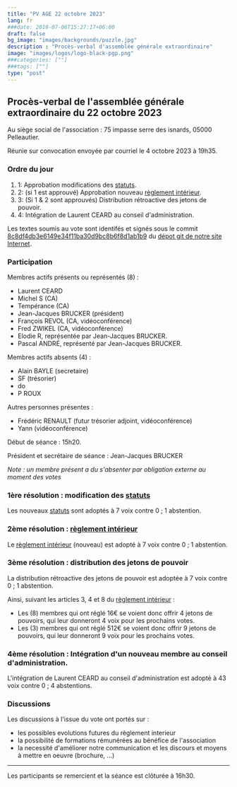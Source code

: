 ```yaml
---
title: "PV AGE 22 octobre 2023"
lang: fr
###date: 2019-07-06T15:27:17+06:00
draft: false
bg_image: "images/backgrounds/puzzle.jpg"
description : "Procès-verbal d'assemblée générale extraordinaire"
image: "images/logos/logo-black-pgp.png"
###categories: [""]
###tags: [""]
type: "post"
---
```


## Procès-verbal de l'assemblée générale extraordinaire du 22 octobre 2023

Au siège social de l'association : 75 impasse serre des isnards, 05000 Pelleautier.

Réunie sur convocation envoyée par courriel le 4 octobre 2023 à 19h35.

### Ordre du jour

1. 1: Approbation modifications des [statuts](../../about/status/).
2. 2: (si 1 est approuvé) Approbation nouveau [règlement intérieur](../../about/rules-of-procedures/).
3. 3: (Si 1 & 2 sont approuvés) Distribution rétroactive des jetons de pouvoir.
4. 4: Intégration de Laurent CEARD au conseil d'administration.

Les textes soumis au vote sont identifés et signés sous le commit [8c8df4db3e6149e34f11ba30d9bc8b6f8d1ab1b9](https://github.com/foopgp/foopgp-hugowebsite/commit/8c8df4db3e6149e34f11ba30d9bc8b6f8d1ab1b9) du [dépot git de notre site Internet](https://github.com/foopgp/foopgp-hugowebsite/).


### Participation

Membres actifs présents ou représentés (8) :
* Laurent CEARD
* Michel S (CA)
* Tempérance (CA)
* Jean-Jacques BRUCKER (président)
* François REVOL (CA, vidéoconférence)
* Fred ZWIKEL (CA, vidéoconférence)
* Elodie R, représentée par Jean-Jacques BRUCKER.
* Pascal ANDRÉ, représenté par Jean-Jacques BRUCKER.

Membres actifs absents (4) :
* Alain BAYLE (secretaire)
* SF (trésorier)
* do
* P ROUX

Autres personnes présentes :
* Frédéric RENAULT (futur trésorier adjoint, vidéoconférence)
* Yann (vidéoconférence)

Début de séance : 15h20.

Président et secrétaire de séance : Jean-Jacques BRUCKER

*Note : un membre présent a du s'absenter par obligation externe au moment des votes*

### 1ère résolution : modification des [statuts](../../about/status/)

Les nouveaux [statuts](../../about/status/) sont adoptés à 7 voix contre 0 ; 1 abstention.

### 2ème résolution : [règlement intérieur](../../about/rules-of-procedures/)

Le [règlement intérieur](../../about/rules-of-procedures/) (nouveau) est adopté à 7 voix contre 0 ; 1 abstention.

### 3ème résolution : distribution des jetons de pouvoir

La distribution rétroactive des jetons de pouvoir est adoptée à 7 voix contre 0 ; 1 abstention.

Ainsi, suivant les articles 3, 4 et 8 du [règlement intérieur](../../about/rules-of-procedures/) :

* Les (8) membres qui ont réglé 16€ se voient donc offrir 4 jetons de pouvoirs, qui leur donneront 4 voix pour les prochains votes.
* Les (3) membres qui ont réglé 512€ se voient donc offrir 9 jetons de pouvoirs, qui leur donneront 9 voix pour les prochains votes.

### 4ème résolution : Intégration d'un nouveau membre au conseil d'administration.

L'intégration de Laurent CEARD au conseil d'administration est adopté à 43 voix contre 0 ; 4 abstentions.

### Discussions

Les discussions à l'issue du vote ont portés sur :
* les possibles evolutions futures du règlement interieur
* la possibilité de formations rémunérées au bénéfice de l'association
* la necessité d'améliorer notre communication et les discours et moyens à mettre en oeuvre (brochure, ...)

---

Les participants se remercient et la séance est clôturée à 16h30.



